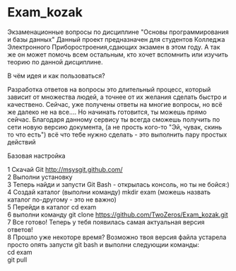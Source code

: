 # Exam_kozak
Экзаменационные вопросы по дисциплине "Основы программирования и базы данных"
Данный проект предназначен для студентов Колледжа Электронного Приборостроения,сдающих экзамен в этом году. А так же он может помочь всем остальным, кто хочет вспомнить или изучить теорию по данной дисциплине.

 В чём идея и как пользоваться?
 
Разработка ответов на вопросы это длительный процесс, который зависит от множества людей, а точнее от их желания сделать быстро и качествено. Сейчас, уже получены ответы на многие вопросы, но всё же далеко не на все.... Но начинать готовится, ты можешь прямо сейчас. Благодаря данному сервису ты всегда сможешь получить по сети новую версию документа, (а не прость кого-то "Эй, чувак, скинь то что есть")  всё что тебе нужно сделать - это выполнить пару простых действий

Базовая настройка

1 Скачай Git  http://msysgit.github.com/ <br>
2 Выполни установку <br>
3 Теперь найди и запусти Git Bash - открылась консоль, но ты не бойся:)<br>
4 Создай каталог (выполни команду)  mkdir exam (можешь назвать каталог по-другому - это не важно)<br>
5 Перейди в каталог cd exam<br>
6 выполни команду git clone https://github.com/TwoZeros/Exam_kozak.git<br>
7 Все готово! Теперь у тебя появилась самая актуальная версия ответов!<br>
8 Прошло уже некоторе время? Возможно твоя версия файла устарела просто опять запусти git bash и выполни следующии команды:<br>
    cd exam<br>
    git pull<br>



